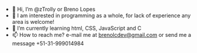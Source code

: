- 👋 Hi, I’m @zTrolly or Breno Lopes
- 👀 I am interested in programming as a whole, for lack of experience any area is welcome!
- 🌱 I’m currently learning html, CSS, JavaScript and C
- 📫 How to reach me? e-mail me at brenolcdev@gmail.com or send me a message +51-31-999014984

<!---
zTrolly/zTrolly is a ✨ special ✨ repository because its `README.md` (this file) appears on your GitHub profile.
You can click the Preview link to take a look at your changes.
--->
